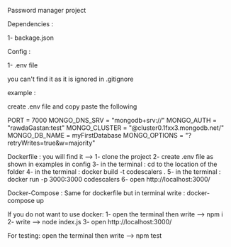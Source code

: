 Password manager project

Dependencies :

1- backage.json

Config :

1- .env file

you can't find it as it is ignored in .gitignore

example :

create .env file and copy paste the following

PORT = 7000 
MONGO_DNS_SRV = "mongodb+srv://" 
MONGO_AUTH = "rawdaGastan:test" 
MONGO_CLUSTER = "@cluster0.1fxx3.mongodb.net/" 
MONGO_DB_NAME = myFirstDatabase
MONGO_OPTIONS = "?retryWrites=true&w=majority" 

Dockerfile : you will find it --> 
1- clone the project 
2- create .env file as shown in examples in config 
3- in the terminal : cd to the location of the folder 
4- in the terminal : docker build -t codescalers . 
5- in the terminal : docker run -p 3000:3000 codescalers
6- open http://localhost:3000/

Docker-Compose : Same for dockerfile but in terminal write : docker-compose up

If you do not want to use docker:
1- open the terminal then write --> npm i
2- write --> node index.js
3- open http://localhost:3000/

For testing: open the terminal then write --> npm test
